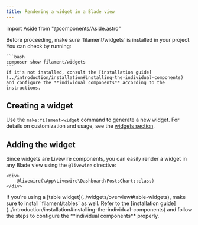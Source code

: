 ```yaml
---
title: Rendering a widget in a Blade view
---
```

import Aside from "@components/Aside.astro"

<Aside variant="warning">
    Before proceeding, make sure `filament/widgets` is installed in your project. You can check by running:

    ```bash
    composer show filament/widgets
    ```
    If it's not installed, consult the [installation guide](../introduction/installation#installing-the-individual-components) and configure the **individual components** according to the instructions.
</Aside>

## Creating a widget

Use the `make:filament-widget` command to generate a new widget. For details on customization and usage, see the [widgets section](../widgets).

## Adding the widget

Since widgets are Livewire components, you can easily render a widget in any Blade view using the `@livewire` directive:

```blade
<div>
    @livewire(\App\Livewire\Dashboard\PostsChart::class)
</div>
```

<Aside variant="info">
    If you're using a [table widget](../widgets/overview#table-widgets), make sure to install `filament/tables` as well.  
    Refer to the [installation guide](../introduction/installation#installing-the-individual-components) and follow the steps to configure the **individual components** properly.
</Aside>
